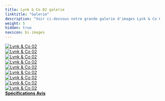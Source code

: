 ```yaml
---
title: Lynk & Co 02 galerie
linktitle: "Galerie"
description: "Voir ci-dessous notre grande galerie d'images Lynk & Co 02. Cliquez sur les images pour les versions haute résolution."
weight: 5
hidden: true
navicon: bi-images
---
```

<!-- markdownlint-disable MD033 -->
<div class="row" id ="my-gallery">
	<div class="pswp-grid-item col-6 col-md-4">
		<a href="https://media.evkx.net/multimedia/models/lynk_and_co/02/02/details_1.jpg"
data-pswp-src="https://media.evkx.net/multimedia/models/lynk_and_co/02/02/details_1.jpg"
data-pswp-width="1920"
data-pswp-height="1920" 
target="_blank">
			<img src="https://media.evkx.net/multimedia/models/lynk_and_co/02/02/details_1_xst.jpg" alt="Lynk & Co 02" class="img-fluid " />
		</a>
	</div>
	<div class="pswp-grid-item col-6 col-md-4">
		<a href="https://media.evkx.net/multimedia/models/lynk_and_co/02/02/exterior_1.jpg"
data-pswp-src="https://media.evkx.net/multimedia/models/lynk_and_co/02/02/exterior_1.jpg"
data-pswp-width="3000"
data-pswp-height="2250" 
target="_blank">
			<img src="https://media.evkx.net/multimedia/models/lynk_and_co/02/02/exterior_1_xst.jpg" alt="Lynk & Co 02" class="img-fluid " />
		</a>
	</div>
	<div class="pswp-grid-item col-6 col-md-4">
		<a href="https://media.evkx.net/multimedia/models/lynk_and_co/02/02/exterior_2.jpg"
data-pswp-src="https://media.evkx.net/multimedia/models/lynk_and_co/02/02/exterior_2.jpg"
data-pswp-width="3000"
data-pswp-height="3000" 
target="_blank">
			<img src="https://media.evkx.net/multimedia/models/lynk_and_co/02/02/exterior_2_xst.jpg" alt="Lynk & Co 02" class="img-fluid " />
		</a>
	</div>
	<div class="pswp-grid-item col-6 col-md-4">
		<a href="https://media.evkx.net/multimedia/models/lynk_and_co/02/02/exterior_3.jpg"
data-pswp-src="https://media.evkx.net/multimedia/models/lynk_and_co/02/02/exterior_3.jpg"
data-pswp-width="3000"
data-pswp-height="2250" 
target="_blank">
			<img src="https://media.evkx.net/multimedia/models/lynk_and_co/02/02/exterior_3_xst.jpg" alt="Lynk & Co 02" class="img-fluid " />
		</a>
	</div>
	<div class="pswp-grid-item col-6 col-md-4">
		<a href="https://media.evkx.net/multimedia/models/lynk_and_co/02/02/exterior_4.jpg"
data-pswp-src="https://media.evkx.net/multimedia/models/lynk_and_co/02/02/exterior_4.jpg"
data-pswp-width="3000"
data-pswp-height="2250" 
target="_blank">
			<img src="https://media.evkx.net/multimedia/models/lynk_and_co/02/02/exterior_4_xst.jpg" alt="Lynk & Co 02" class="img-fluid " />
		</a>
	</div>
	<div class="pswp-grid-item col-6 col-md-4">
		<a href="https://media.evkx.net/multimedia/models/lynk_and_co/02/02/frontseats_1.jpg"
data-pswp-src="https://media.evkx.net/multimedia/models/lynk_and_co/02/02/frontseats_1.jpg"
data-pswp-width="1920"
data-pswp-height="1920" 
target="_blank">
			<img src="https://media.evkx.net/multimedia/models/lynk_and_co/02/02/frontseats_1_xst.jpg" alt="Lynk & Co 02" class="img-fluid " />
		</a>
	</div>
	<div class="pswp-grid-item col-6 col-md-4">
		<a href="https://media.evkx.net/multimedia/models/lynk_and_co/02/02/headlights_1.jpg"
data-pswp-src="https://media.evkx.net/multimedia/models/lynk_and_co/02/02/headlights_1.jpg"
data-pswp-width="3000"
data-pswp-height="2250" 
target="_blank">
			<img src="https://media.evkx.net/multimedia/models/lynk_and_co/02/02/headlights_1_xst.jpg" alt="Lynk & Co 02" class="img-fluid " />
		</a>
	</div>
	<div class="pswp-grid-item col-6 col-md-4">
		<a href="https://media.evkx.net/multimedia/models/lynk_and_co/02/02/main_1.jpg"
data-pswp-src="https://media.evkx.net/multimedia/models/lynk_and_co/02/02/main_1.jpg"
data-pswp-width="3000"
data-pswp-height="2250" 
target="_blank">
			<img src="https://media.evkx.net/multimedia/models/lynk_and_co/02/02/main_1_xst.jpg" alt="Lynk & Co 02" class="img-fluid " />
		</a>
	</div>
	<div class="pswp-grid-item col-6 col-md-4">
		<a href="https://media.evkx.net/multimedia/models/lynk_and_co/02/02/screens_1.jpg"
data-pswp-src="https://media.evkx.net/multimedia/models/lynk_and_co/02/02/screens_1.jpg"
data-pswp-width="1920"
data-pswp-height="1920" 
target="_blank">
			<img src="https://media.evkx.net/multimedia/models/lynk_and_co/02/02/screens_1_xst.jpg" alt="Lynk & Co 02" class="img-fluid " />
		</a>
	</div>
</div>
<script type="module">
  import PhotoSwipeLightbox from '/js/photoswipe-lightbox.esm.js';
    const lightbox = new PhotoSwipeLightbox({
       gallery: '#my-gallery',
        children: 'a',
        pswpModule: () => import('/js/photoswipe.esm.js')
    });
lightbox.init();
</script>
<div class="mt-3 mb-3">
<a href="../specifications/" class="text-decoration-none text-black">
<strong><i class="bi-arrow-left"></i> Spécifications </strong>
</a>
<a href="../reviews/" class="text-decoration-none text-black float-end">
<strong>Avis <i class="bi-arrow-right"></i></strong>
</a>
</div>
